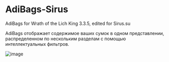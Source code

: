 # AdiBags-Sirus
AdiBags for Wrath of the Lich King 3.3.5, edited for Sirus.su

AdiBags отображает содержимое ваших сумок в одном представлении, распределенном по нескольким разделам с помощью интеллектуальных фильтров.

![image](https://cdn.discordapp.com/attachments/1072145366855712778/1072877621395861674/image.png)
